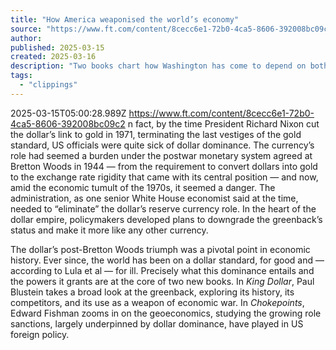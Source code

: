 ```yaml
---
title: "How America weaponised the world’s economy"
source: "https://www.ft.com/content/8cecc6e1-72b0-4ca5-8606-392008bc09c2"
author:
published: 2025-03-15
created: 2025-03-16
description: "Two books chart how Washington has come to depend on both its economic might and the dollar’s dominance in tackling rogue states and geopolitical rivals"
tags:
  - "clippings"
---
```

2025-03-15T05:00:28.989Z 
https://www.ft.com/content/8cecc6e1-72b0-4ca5-8606-392008bc09c2
n fact, by the time President Richard Nixon cut the dollar’s link to gold in 1971, terminating the last vestiges of the gold standard, US officials were quite sick of dollar dominance. The currency’s role had seemed a burden under the postwar monetary system agreed at Bretton Woods in 1944 — from the requirement to convert dollars into gold to the exchange rate rigidity that came with its central position — and now, amid the economic tumult of the 1970s, it seemed a danger. The administration, as one senior White House economist said at the time, needed to “eliminate” the dollar’s reserve currency role. In the heart of the dollar empire, policymakers developed plans to downgrade the greenback’s status and make it more like any other currency.

The dollar’s post-Bretton Woods triumph was a pivotal point in economic history. Ever since, the world has been on a dollar standard, for good and — according to Lula et al — for ill. Precisely what this dominance entails and the powers it grants are at the core of two new books. In *King Dollar*, Paul Blustein takes a broad look at the greenback, exploring its history, its competitors, and its use as a weapon of economic war. In *Chokepoints*, Edward Fishman zooms in on the geoeconomics, studying the growing role sanctions, largely underpinned by dollar dominance, have played in US foreign policy.